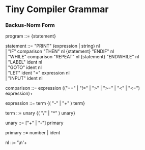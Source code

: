 # Tiny Compiler Grammar

### Backus-Norm Form


program ::= {statement}

statement ::= "PRINT" (expression | string) nl
<br>        | "IF" comparison "THEN" nl {statement} "ENDIF" nl
<br>        | "WHILE" comparison "REPEAT" nl {statement} "ENDWHILE" nl
<br>        | "LABEL" ident nl
<br>        | "GOTO" ident nl
<br>        | "LET" ident "=" expression nl
<br>        | "INPUT" ident nl

comparison ::= expression (("==" | "!=" | ">" | ">=" | "<" | "<=") expression)+

expression ::= term {( "-" | "+" ) term}

term ::= unary {( "/" | "*" ) unary}

unary ::= ["+" | "-"] primary

primary ::= number | ident

nl ::= '\n'+
